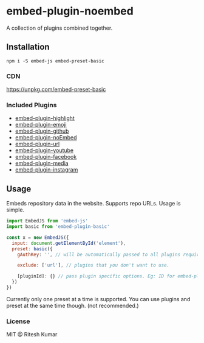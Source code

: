 # embed-plugin-noembed

A collection of plugins combined together.

## Installation
```
npm i -S embed-js embed-preset-basic
```

### CDN

https://unpkg.com/embed-preset-basic

### Included Plugins
- [embed-plugin-highlight]('../embed-plugin-highlight/')
- [embed-plugin-emoji]('../embed-plugin-emoji/')
- [embed-plugin-github]('../embed-plugin-github/')
- [embed-plugin-noEmbed]('../embed-plugin-noembed/')
- [embed-plugin-url]('../embed-plugin-url/')
- [embed-plugin-youtube]('../embed-plugin-youtube/')
- [embed-plugin-facebook]('../embed-plugin-facebook/')
- [embed-plugin-media]('../embed-plugin-media/')
- [embed-plugin-instagram]('../embed-plugin-instagram/)

## Usage
Embeds repository data in the website. Supports repo URLs. Usage is simple.

```js
import EmbedJS from 'embed-js'
import basic from 'embed-plugin-basic'

const x = new EmbedJS({
  input: document.getElementById('element'),
  preset: basic({
    gAuthKey: '', // will be automatically passed to all plugins requiring it.

    exclude: ['url'], // plugins that you don't want to use.

    [pluginId]: {} // pass plugin specific options. Eg: ID for embed-plugin-emoji is emoji. Similar for others.
  })
})
```

Currently only one preset at a time is supported. You can use plugins and preset at the same time though. (not recommended.)

### License
MIT @ Ritesh Kumar